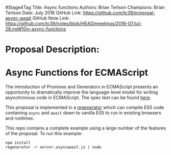 #Stage4Tag
Title: Async functions
Authors: Brian Terlson
Champions: Brian Terlson
Date: July 2016
GitHub Link: https://github.com/tc39/proposal-async-await
GitHub Note Link: https://github.com/tc39/notes/blob/HEAD/meetings/2016-07/jul-28.md#10iv-async-functions

# Proposal Description:
# Async Functions for  ECMAScript

The introduction of Promises and Generators in ECMAScript presents an opportunity to dramatically improve the language-level model for writing asynchronous code in ECMAScript. The spec text can be found [here](https://tc39.github.io/ecmascript-asyncawait).


This proposal is implemented in a [regenerator](https://github.com/facebook/regenerator) which can compile ES5 code containing `async` and `await` down to vanilla ES5 to run in existing browsers and runtimes.

This repo contains a complete example using a large number of the features of the proposal.  To run this example:

```Shell
npm install
regenerator -r server.asyncawait.js | node
```
